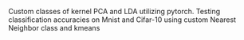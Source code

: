 Custom classes of kernel PCA and LDA utilizing pytorch.
Testing classification accuracies on Mnist and Cifar-10 using custom Nearest Neighbor class and kmeans

